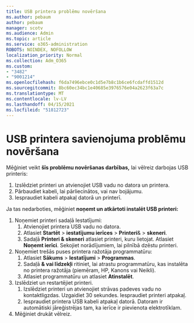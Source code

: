 ```yaml
---
title: USB printera problēmu novēršana
ms.author: pebaum
author: pebaum
manager: scotv
ms.audience: Admin
ms.topic: article
ms.service: o365-administration
ROBOTS: NOINDEX, NOFOLLOW
localization_priority: Normal
ms.collection: Adm_O365
ms.custom:
- "3482"
- "9001214"
ms.openlocfilehash: f6da7496ebce0c1d5e7b8c1b6ce6fcdaffd1512d
ms.sourcegitcommit: 8bc60ec34bc1e40685e3976576e04a2623f63a7c
ms.translationtype: MT
ms.contentlocale: lv-LV
ms.lasthandoff: 04/15/2021
ms.locfileid: "51812723"
---
```

# <a name="fix-usb-printer-connection-issues"></a>USB printera savienojuma problēmu novēršana

Mēģiniet veikt **šīs problēmu novēršanas darbības,** lai vēlreiz darbojas USB printeris:

1. Izslēdziet printeri un atvienojiet USB vadu no datora un printera.
2. Pārbaudiet kabeli, lai pārliecinātos, vai nav bojājumu.
3. Iespraudiet kabeli atpakaļ datorā un printerī.

Ja tas nedarboties, mēģiniet **noņemt un atkārtoti instalēt USB printeri:**

1. Noņemiet printeri sadaļā Iestatījumi:
    1. Atvienojiet printera USB vadu no datora.
    2. Atlasiet **Startēt**  >  **iestatījumu ierīces**  >  **Printeri**&  >  **skeneri**.
    3. Sadaļā **Printeri & skeneri** atlasiet printeri, kuru lietojat. Atlasiet **Noņemt ierīci**. Sekojiet norādījumiem, lai pilnībā dzēstu printeri.
2. Noņemiet trešās puses printera ražotāja programmatūru:
    1. Atlasiet **Sākums**  >  **Iestatījumi**  >  **Programmas**.
    2. Sadaļā **& vai līdzekļi** ritiniet, lai atrastu programmatūru, kas instalēta no printera ražotāja (piemēram, HP, Kanons vai Neikli).
    3. Atlasiet programmatūru un atlasiet **Atinstalēt**.
3. Izslēdziet un restartējiet printeri.<br>
    1. Izslēdziet printeri un atvienojiet strāvas padeves vadu no kontaktligzdas. Uzgaidiet 30 sekundes. Iespraudiet printeri atpakaļ.
    2. Iespraudiet printera USB kabeli atpakaļ datorā. Datoram ir automātiski jāreģistrējas tam, ka ierīce ir pievienota elektrotīklam.
4. Mēģiniet drukāt vēlreiz.